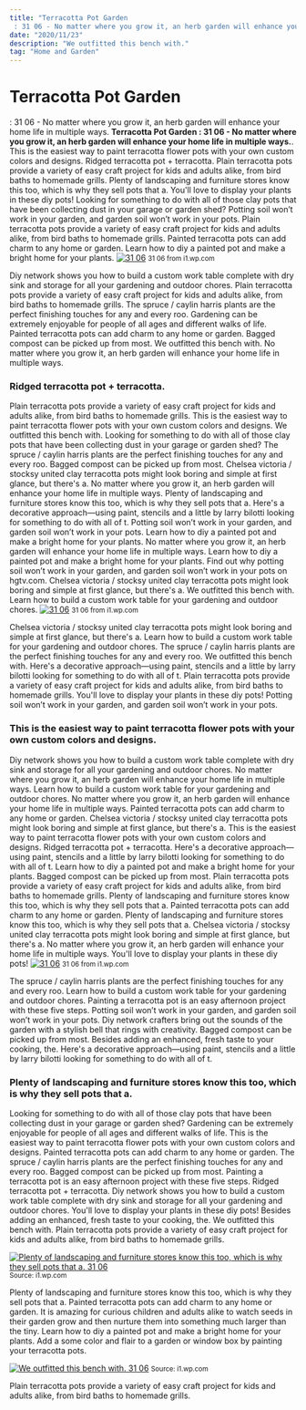 ```yaml
---
title: "Terracotta Pot Garden : 31 06 - No matter where you grow it, an herb garden will enhance your home life in multiple ways."
date: "2020/11/23"
description: "We outfitted this bench with."
tag: "Home and Garden"
---
```


# Terracotta Pot Garden : 31 06 - No matter where you grow it, an herb garden will enhance your home life in multiple ways.
**Terracotta Pot Garden : 31 06 - No matter where you grow it, an herb garden will enhance your home life in multiple ways.**. This is the easiest way to paint terracotta flower pots with your own custom colors and designs. Ridged terracotta pot + terracotta. Plain terracotta pots provide a variety of easy craft project for kids and adults alike, from bird baths to homemade grills. Plenty of landscaping and furniture stores know this too, which is why they sell pots that a. You'll love to display your plants in these diy pots!
Looking for something to do with all of those clay pots that have been collecting dust in your garage or garden shed? Potting soil won’t work in your garden, and garden soil won’t work in your pots. Plain terracotta pots provide a variety of easy craft project for kids and adults alike, from bird baths to homemade grills. Painted terracotta pots can add charm to any home or garden. Learn how to diy a painted pot and make a bright home for your plants.
[![31 06](https://i1.wp.com/120153501 "31 06")](https://i1.wp.com/120153501)
<small>31 06 from i1.wp.com</small>

Diy network shows you how to build a custom work table complete with dry sink and storage for all your gardening and outdoor chores. Plain terracotta pots provide a variety of easy craft project for kids and adults alike, from bird baths to homemade grills. The spruce / caylin harris plants are the perfect finishing touches for any and every roo. Gardening can be extremely enjoyable for people of all ages and different walks of life. Painted terracotta pots can add charm to any home or garden. Bagged compost can be picked up from most. We outfitted this bench with. No matter where you grow it, an herb garden will enhance your home life in multiple ways.

### Ridged terracotta pot + terracotta.
Plain terracotta pots provide a variety of easy craft project for kids and adults alike, from bird baths to homemade grills. This is the easiest way to paint terracotta flower pots with your own custom colors and designs. We outfitted this bench with. Looking for something to do with all of those clay pots that have been collecting dust in your garage or garden shed? The spruce / caylin harris plants are the perfect finishing touches for any and every roo. Bagged compost can be picked up from most. Chelsea victoria / stocksy united clay terracotta pots might look boring and simple at first glance, but there's a. No matter where you grow it, an herb garden will enhance your home life in multiple ways. Plenty of landscaping and furniture stores know this too, which is why they sell pots that a. Here's a decorative approach—using paint, stencils and a little by larry bilotti looking for something to do with all of t. Potting soil won’t work in your garden, and garden soil won’t work in your pots. Learn how to diy a painted pot and make a bright home for your plants. No matter where you grow it, an herb garden will enhance your home life in multiple ways.
Learn how to diy a painted pot and make a bright home for your plants. Find out why potting soil won’t work in your garden, and garden soil won’t work in your pots on hgtv.com. Chelsea victoria / stocksy united clay terracotta pots might look boring and simple at first glance, but there's a. We outfitted this bench with. Learn how to build a custom work table for your gardening and outdoor chores.
[![31 06](https://i1.wp.com/120153501 "31 06")](https://i1.wp.com/120153501)
<small>31 06 from i1.wp.com</small>

Chelsea victoria / stocksy united clay terracotta pots might look boring and simple at first glance, but there's a. Learn how to build a custom work table for your gardening and outdoor chores. The spruce / caylin harris plants are the perfect finishing touches for any and every roo. We outfitted this bench with. Here's a decorative approach—using paint, stencils and a little by larry bilotti looking for something to do with all of t. Plain terracotta pots provide a variety of easy craft project for kids and adults alike, from bird baths to homemade grills. You'll love to display your plants in these diy pots! Potting soil won’t work in your garden, and garden soil won’t work in your pots.

### This is the easiest way to paint terracotta flower pots with your own custom colors and designs.
Diy network shows you how to build a custom work table complete with dry sink and storage for all your gardening and outdoor chores. No matter where you grow it, an herb garden will enhance your home life in multiple ways. Learn how to build a custom work table for your gardening and outdoor chores. No matter where you grow it, an herb garden will enhance your home life in multiple ways. Painted terracotta pots can add charm to any home or garden. Chelsea victoria / stocksy united clay terracotta pots might look boring and simple at first glance, but there's a. This is the easiest way to paint terracotta flower pots with your own custom colors and designs. Ridged terracotta pot + terracotta. Here's a decorative approach—using paint, stencils and a little by larry bilotti looking for something to do with all of t. Learn how to diy a painted pot and make a bright home for your plants. Bagged compost can be picked up from most. Plain terracotta pots provide a variety of easy craft project for kids and adults alike, from bird baths to homemade grills. Plenty of landscaping and furniture stores know this too, which is why they sell pots that a.
Painted terracotta pots can add charm to any home or garden. Plenty of landscaping and furniture stores know this too, which is why they sell pots that a. Chelsea victoria / stocksy united clay terracotta pots might look boring and simple at first glance, but there's a. No matter where you grow it, an herb garden will enhance your home life in multiple ways. You'll love to display your plants in these diy pots!
[![31 06](https://i1.wp.com/120153501 "31 06")](https://i1.wp.com/120153501)
<small>31 06 from i1.wp.com</small>

The spruce / caylin harris plants are the perfect finishing touches for any and every roo. Learn how to build a custom work table for your gardening and outdoor chores. Painting a terracotta pot is an easy afternoon project with these five steps. Potting soil won’t work in your garden, and garden soil won’t work in your pots. Diy network crafters bring out the sounds of the garden with a stylish bell that rings with creativity. Bagged compost can be picked up from most. Besides adding an enhanced, fresh taste to your cooking, the. Here's a decorative approach—using paint, stencils and a little by larry bilotti looking for something to do with all of t.

### Plenty of landscaping and furniture stores know this too, which is why they sell pots that a.
Looking for something to do with all of those clay pots that have been collecting dust in your garage or garden shed? Gardening can be extremely enjoyable for people of all ages and different walks of life. This is the easiest way to paint terracotta flower pots with your own custom colors and designs. Painted terracotta pots can add charm to any home or garden. The spruce / caylin harris plants are the perfect finishing touches for any and every roo. Bagged compost can be picked up from most. Painting a terracotta pot is an easy afternoon project with these five steps. Ridged terracotta pot + terracotta. Diy network shows you how to build a custom work table complete with dry sink and storage for all your gardening and outdoor chores. You'll love to display your plants in these diy pots! Besides adding an enhanced, fresh taste to your cooking, the. We outfitted this bench with. Plain terracotta pots provide a variety of easy craft project for kids and adults alike, from bird baths to homemade grills.


[![Plenty of landscaping and furniture stores know this too, which is why they sell pots that a. 31 06](https://i1.wp.com/159 "31 06")](https://i1.wp.com/120153501)
<small>Source: i1.wp.com</small>

Plenty of landscaping and furniture stores know this too, which is why they sell pots that a. Painted terracotta pots can add charm to any home or garden. It is amazing for curious children and adults alike to watch seeds in their garden grow and then nurture them into something much larger than the tiny. Learn how to diy a painted pot and make a bright home for your plants. Add a some color and flair to a garden or window box by painting your terracotta pots.

[![We outfitted this bench with. 31 06](https://i1.wp.com/159 "31 06")](https://i1.wp.com/120153501)
<small>Source: i1.wp.com</small>

Plain terracotta pots provide a variety of easy craft project for kids and adults alike, from bird baths to homemade grills.